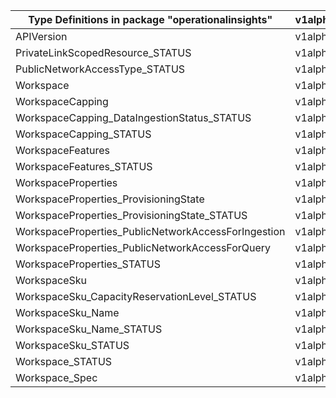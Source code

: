 | Type Definitions in package "operationalinsights"   | v1alpha1api20210601 | v1beta20210601 |
|-----------------------------------------------------|---------------------|----------------|
| APIVersion                                          | v1alpha1api20210601 | v1beta20210601 |
| PrivateLinkScopedResource_STATUS                    | v1alpha1api20210601 | v1beta20210601 |
| PublicNetworkAccessType_STATUS                      | v1alpha1api20210601 | v1beta20210601 |
| Workspace                                           | v1alpha1api20210601 | v1beta20210601 |
| WorkspaceCapping                                    | v1alpha1api20210601 | v1beta20210601 |
| WorkspaceCapping_DataIngestionStatus_STATUS         | v1alpha1api20210601 | v1beta20210601 |
| WorkspaceCapping_STATUS                             | v1alpha1api20210601 | v1beta20210601 |
| WorkspaceFeatures                                   | v1alpha1api20210601 | v1beta20210601 |
| WorkspaceFeatures_STATUS                            | v1alpha1api20210601 | v1beta20210601 |
| WorkspaceProperties                                 | v1alpha1api20210601 | v1beta20210601 |
| WorkspaceProperties_ProvisioningState               | v1alpha1api20210601 | v1beta20210601 |
| WorkspaceProperties_ProvisioningState_STATUS        | v1alpha1api20210601 | v1beta20210601 |
| WorkspaceProperties_PublicNetworkAccessForIngestion | v1alpha1api20210601 | v1beta20210601 |
| WorkspaceProperties_PublicNetworkAccessForQuery     | v1alpha1api20210601 | v1beta20210601 |
| WorkspaceProperties_STATUS                          | v1alpha1api20210601 | v1beta20210601 |
| WorkspaceSku                                        | v1alpha1api20210601 | v1beta20210601 |
| WorkspaceSku_CapacityReservationLevel_STATUS        | v1alpha1api20210601 | v1beta20210601 |
| WorkspaceSku_Name                                   | v1alpha1api20210601 | v1beta20210601 |
| WorkspaceSku_Name_STATUS                            | v1alpha1api20210601 | v1beta20210601 |
| WorkspaceSku_STATUS                                 | v1alpha1api20210601 | v1beta20210601 |
| Workspace_STATUS                                    | v1alpha1api20210601 | v1beta20210601 |
| Workspace_Spec                                      | v1alpha1api20210601 | v1beta20210601 |
